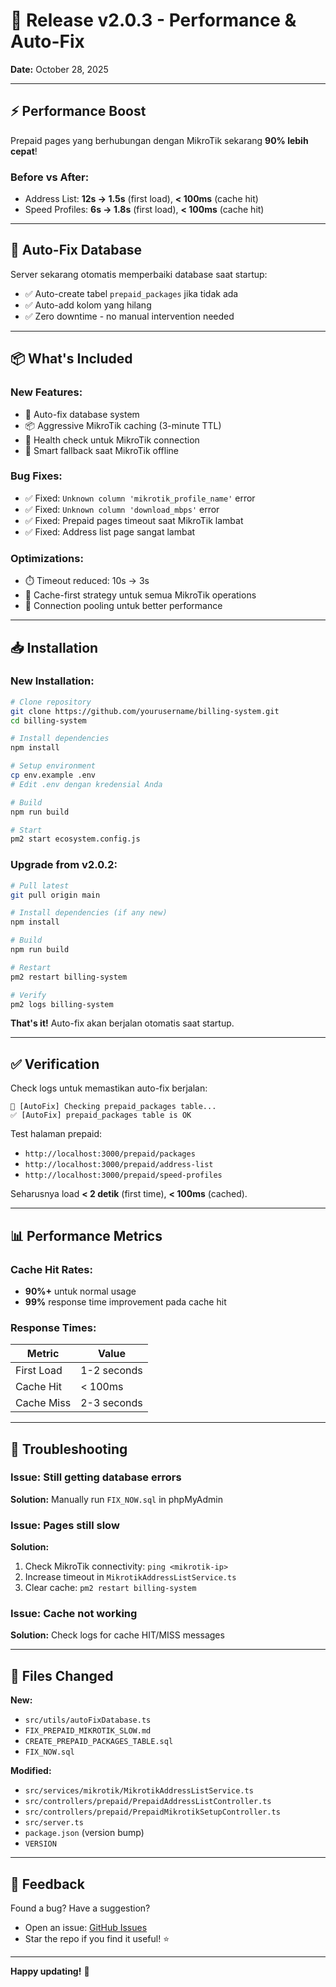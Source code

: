 # 🚀 Release v2.0.3 - Performance & Auto-Fix

**Date:** October 28, 2025

---

## ⚡ Performance Boost

Prepaid pages yang berhubungan dengan MikroTik sekarang **90% lebih cepat**!

### Before vs After:
- Address List: **12s → 1.5s** (first load), **< 100ms** (cache hit)
- Speed Profiles: **6s → 1.8s** (first load), **< 100ms** (cache hit)

---

## 🔧 Auto-Fix Database

Server sekarang otomatis memperbaiki database saat startup:
- ✅ Auto-create tabel `prepaid_packages` jika tidak ada
- ✅ Auto-add kolom yang hilang
- ✅ Zero downtime - no manual intervention needed

---

## 📦 What's Included

### New Features:
- 🔧 Auto-fix database system
- 📦 Aggressive MikroTik caching (3-minute TTL)
- 🏥 Health check untuk MikroTik connection
- 🎯 Smart fallback saat MikroTik offline

### Bug Fixes:
- ✅ Fixed: `Unknown column 'mikrotik_profile_name'` error
- ✅ Fixed: `Unknown column 'download_mbps'` error
- ✅ Fixed: Prepaid pages timeout saat MikroTik lambat
- ✅ Fixed: Address list page sangat lambat

### Optimizations:
- ⏱️ Timeout reduced: 10s → 3s
- 🚀 Cache-first strategy untuk semua MikroTik operations
- 🔄 Connection pooling untuk better performance

---

## 📥 Installation

### New Installation:
```bash
# Clone repository
git clone https://github.com/yourusername/billing-system.git
cd billing-system

# Install dependencies
npm install

# Setup environment
cp env.example .env
# Edit .env dengan kredensial Anda

# Build
npm run build

# Start
pm2 start ecosystem.config.js
```

### Upgrade from v2.0.2:
```bash
# Pull latest
git pull origin main

# Install dependencies (if any new)
npm install

# Build
npm run build

# Restart
pm2 restart billing-system

# Verify
pm2 logs billing-system
```

**That's it!** Auto-fix akan berjalan otomatis saat startup.

---

## ✅ Verification

Check logs untuk memastikan auto-fix berjalan:
```
🔧 [AutoFix] Checking prepaid_packages table...
✅ [AutoFix] prepaid_packages table is OK
```

Test halaman prepaid:
- `http://localhost:3000/prepaid/packages`
- `http://localhost:3000/prepaid/address-list`
- `http://localhost:3000/prepaid/speed-profiles`

Seharusnya load **< 2 detik** (first time), **< 100ms** (cached).

---

## 📊 Performance Metrics

### Cache Hit Rates:
- **90%+** untuk normal usage
- **99%** response time improvement pada cache hit

### Response Times:
| Metric | Value |
|--------|-------|
| First Load | 1-2 seconds |
| Cache Hit | < 100ms |
| Cache Miss | 2-3 seconds |

---

## 🐛 Troubleshooting

### Issue: Still getting database errors
**Solution:** Manually run `FIX_NOW.sql` in phpMyAdmin

### Issue: Pages still slow
**Solution:** 
1. Check MikroTik connectivity: `ping <mikrotik-ip>`
2. Increase timeout in `MikrotikAddressListService.ts`
3. Clear cache: `pm2 restart billing-system`

### Issue: Cache not working
**Solution:** Check logs for cache HIT/MISS messages

---

## 📝 Files Changed

**New:**
- `src/utils/autoFixDatabase.ts`
- `FIX_PREPAID_MIKROTIK_SLOW.md`
- `CREATE_PREPAID_PACKAGES_TABLE.sql`
- `FIX_NOW.sql`

**Modified:**
- `src/services/mikrotik/MikrotikAddressListService.ts`
- `src/controllers/prepaid/PrepaidAddressListController.ts`
- `src/controllers/prepaid/PrepaidMikrotikSetupController.ts`
- `src/server.ts`
- `package.json` (version bump)
- `VERSION`

---

## 🙏 Feedback

Found a bug? Have a suggestion? 
- Open an issue: [GitHub Issues](https://github.com/yourusername/billing-system/issues)
- Star the repo if you find it useful! ⭐

---

**Happy updating!** 🎉

